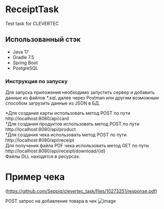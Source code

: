 # ReceiptTask
Test task for CLEVERTEC

## Использованный стэк
* Java 17
* Gradle 7.5
* Spring Boot
* PostgreSQL

### Инструкция по запуску
Для запуска приложения необходимо запустить сервер и добавить данные из файлов *.sql, далее через Postman или другим возможным способом загрузить данные из JSON в БД.

*Для создания карты использовать метод POST по пути http://localhost:8080/api/card<br />
*Для создания продуктов использовать метод POST по пути http://localhost:8080/api/product<br />
*Для создания чека использовать метод POST по пути http://localhost:8080/api/receipt<br />
Для получения файла PDF чека использовать метод GET по пути http://localhost:8080/api/receipt/download/{id}<br />
Файлы DLL находятся в ресурсах. 

# Пример чека
(https://github.com/Seppiq/clevertec_task/files/10273251/response.pdf)


POST запрос на добавление товара в чек
![image](https://user-images.githubusercontent.com/53149697/208913356-dd9b717d-af09-4cd7-8d35-40fa04d00d4c.png)
